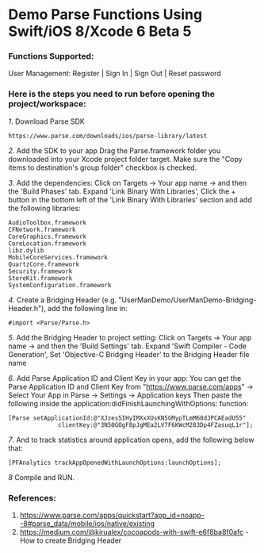 Demo Parse Functions Using Swift/iOS 8/Xcode 6 Beta 5
======

### Functions Supported:
User Management: Register | Sign In | Sign Out | Reset password


### Here is the steps you need to run before opening the project/workspace:
*1*. Download Parse SDK
```
https://www.parse.com/downloads/ios/parse-library/latest
```
*2*. Add the SDK to your app
Drag the Parse.framework folder you downloaded into your Xcode project folder target.
Make sure the "Copy items to destination's group folder" checkbox is checked.

*3*. Add the dependencies:
Click on Targets → Your app name → and then the 'Build Phases' tab.
Expand 'Link Binary With Libraries', Click the + button in the bottom left of the 'Link Binary With Libraries' section and add the following libraries:
```
AudioToolbox.framework
CFNetwork.framework
CoreGraphics.framework
CoreLocation.framework
libz.dylib
MobileCoreServices.framework
QuartzCore.framework
Security.framework
StoreKit.framework
SystemConfiguration.framework
```
*4*. Create a Bridging Header (e.g. "UserManDemo/UserManDemo-Bridging-Header.h"), add the following line in:
```
#import <Parse/Parse.h>
```

*5*. Add the Bridging Header to project setting:
Click on Targets → Your app name → and then the 'Build Settings' tab.
Expand 'Swift Compiler - Code Generation', Set 'Objective-C Bridging Header' to the Bridging Header file name

*6*. Add Parse Application ID and Client Key in your app:
You can get the Parse Application ID and Client Key from "https://www.parse.com/apps" -> Select Your App in Parse -> Settings -> Application keys
Then paste the following inside the application:didFinishLaunchingWithOptions: function:
```
[Parse setApplicationId:@"XJzes5IHyIMXxXUsKN5GMypTLmM68dJPCAEadU55"
              clientKey:@"3N50GOgF8pJgMEa2LV7F6KWcM283Dp4FZasuqL1r"];
```

*7*. And to track statistics around application opens, add the following below that:
```
[PFAnalytics trackAppOpenedWithLaunchOptions:launchOptions];
```
*8* Compile and RUN.

### References:
1. https://www.parse.com/apps/quickstart?app_id=noapp--8#parse_data/mobile/ios/native/existing
2. https://medium.com/@kirualex/cocoapods-with-swift-e6f8ba8f0afc - How to create Bridging Header
